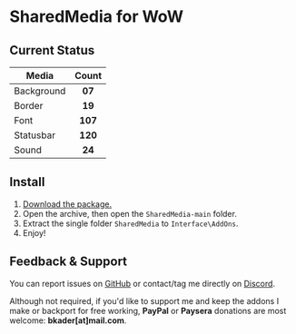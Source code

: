 # SharedMedia for WoW

## Current Status

| Media      |      Count    |
|------------|:-------------:|
| Background |     **07**    |
| Border     |     **19**    |
| Font       |     **107**    |
| Statusbar  |     **120**    |
| Sound      |     **24**    |

## Install

1. [Download the package.](https://github.com/bkader/SharedMedia/archive/refs/heads/main.zip)
2. Open the archive, then open the `SharedMedia-main` folder.
3. Extract the single folder `SharedMedia` to `Interface\AddOns`.
4. Enjoy!

## Feedback & Support

You can report issues on [GitHub](https://github.com/bkader/SharedMedia/issues) or contact/tag me directly on [Discord](https://discord.gg/a8z5CyS3eW).

Although not required, if you'd like to support me and keep the addons I make or backport for free working, **PayPal** or **Paysera** donations are most welcome: **bkader[at]mail.com**.